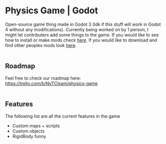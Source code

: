 # Physics Game | Godot
Open-source game thing made in Godot 3 (Idk if this stuff will work in Godot 4 without any modifications). Currently being worked on by 1 person, I might let contributers add some things to the game. If you would like to see how to install or make mods check [here](https://github.com/marrow-Dev/PhysicsGame-Godot/wiki). If you would like to download and find other peoples mods look [here](https://mod.io/g/project-physus).<br />
<br />
## Roadmap
Feel free to check our roadmap here: <br />
https://trello.com/b/NyTCIxam/physics-game <br />
<br />
## Features
The following list are all the current features in the game
* Custom maps + scripts
* Custom objects
* RigidBody funny
